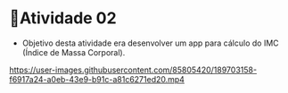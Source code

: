 # :notebook:Atividade 02

- Objetivo desta atividade era desenvolver um app para cálculo do IMC (Índice de Massa Corporal).

https://user-images.githubusercontent.com/85805420/189703158-f6917a24-a0eb-43e9-b91c-a81c6271ed20.mp4
